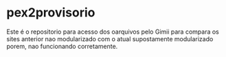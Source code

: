 # pex2provisorio

Este é o repositorio para acesso dos oarquivos pelo Gimii para compara os sites anterior nao modularizado com o atual supostamente modularizado porem, nao funcionando corretamente.
